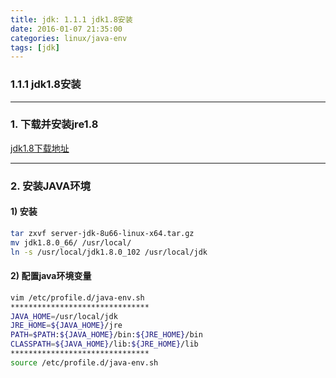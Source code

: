 ```yaml
---
title: jdk: 1.1.1 jdk1.8安装
date: 2016-01-07 21:35:00
categories: linux/java-env
tags: [jdk]
---
```

### 1.1.1 jdk1.8安装

---
### 1. 下载并安装jre1.8
[jdk1.8下载地址](http://www.oracle.com/technetwork/java/javase/downloads/jdk8-downloads-2133151.html)

---

### 2. 安装JAVA环境
#### 1) 安装
``` bash
tar zxvf server-jdk-8u66-linux-x64.tar.gz
mv jdk1.8.0_66/ /usr/local/
ln -s /usr/local/jdk1.8.0_102 /usr/local/jdk
```
#### 2) 配置java环境变量
``` bash
vim /etc/profile.d/java-env.sh
*******************************
JAVA_HOME=/usr/local/jdk
JRE_HOME=${JAVA_HOME}/jre
PATH=$PATH:${JAVA_HOME}/bin:${JRE_HOME}/bin
CLASSPATH=${JAVA_HOME}/lib:${JRE_HOME}/lib
*******************************
source /etc/profile.d/java-env.sh
```
